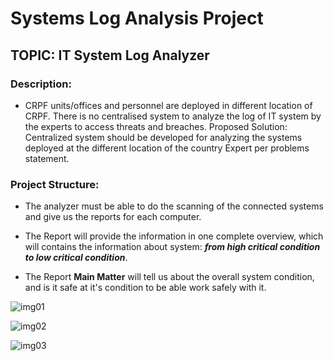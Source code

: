 # Systems Log Analysis Project

## TOPIC: IT System Log Analyzer

### Description:

- CRPF units/offices and personnel are deployed in different location of CRPF. There is no centralised system to analyze the log of IT system by the experts to access threats and breaches. Proposed Solution: Centralized system should be developed for analyzing the systems deployed at the different location of the country Expert per problems statement.

### Project Structure:

- The analyzer must be able to do the scanning of the connected systems and give us the reports for each computer.

- The Report will provide the information in one complete overview, which will contains the information about system: ***from high critical condition to low critical condition***.

- The Report **Main Matter** will tell us about the overall system condition, and is it safe at it's condition to be able work safely with it.

![img01](https://raw.githubusercontent.com/oreximus/sys_log_analysis/test02/resources/imgs/img01.png)

![img02](https://raw.githubusercontent.com/oreximus/sys_log_analysis/test02/resources/imgs/img02.png)

![img03](https://raw.githubusercontent.com/oreximus/sys_log_analysis/test02/resources/imgs/img03.png)
